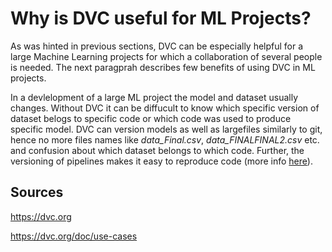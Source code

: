 # Why is DVC useful for ML Projects?
As was hinted in previous sections, DVC can be especially helpful for a large Machine Learning projects for which a collaboration of several people is needed. The next paragprah describes few benefits of using DVC in ML projects.

In a devlelopment of a large ML project the model and dataset usually changes. Without DVC it can be diffucult to know which specific version of dataset belogs to specific code or which code was used to produce specific model. DVC can version models as well as largefiles similarly to git, hence no more files names like *data_Final.csv*, *data_FINALFINAL2.csv* etc. and confusion about which dataset belongs to which code. Further, the versioning of pipelines makes it easy to reproduce code (more info [here](pipelines.md)).

## Sources
https://dvc.org

https://dvc.org/doc/use-cases